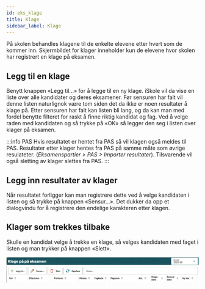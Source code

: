 ```yaml
---
id: eks_klage
title: Klage
sidebar_label: Klage
---
```

På skolen behandles klagene til de enkelte elevene etter hvert som de kommer inn. Skjermbildet for klager inneholder kun de elevene hvor skolen har registrert en
klage på eksamen. 

## Legg til en klage
Benytt knappen «Legg til...» for å legge til en ny klage. iSkole vil da vise en liste over alle kandidater og deres eksamener. Før sensuren har falt vil denne listen naturlignok være tom siden det da ikke er noen resultater å klage på. Etter sensuren har falt kan listen bli lang, og da kan man med fordel benytte filteret for raskt å finne riktig kandidat og fag. Ved å velge raden med kandidaten og så trykke på «OK» så legger den seg i listen over klager på eksamen. 

:::info PAS
Hvis resultatet er hentet fra PAS så vil klagen også meldes til PAS. Resultater etter klager hentes fra PAS på samme måte som øvrige resulateter. (_Eksamenspartier > PAS > Importer resultater_). Tilsvarende vil også sletting av klager slettes fra PAS.
:::

## Legg inn resultater av klager
Når resultatet forligger kan man registrere dette ved å velge kandidaten i listen og så trykke på knappen «Sensur...». Det dukker da opp et dialogvindu for å registrere den endelige karakteren etter klagen.

## Klager som trekkes tilbake
Skulle en kandidat velge å trekke en klage, så velges kandidaten med faget i listen og man trykker på knappen «Slett».

![Klage på eksamensresultat](/img/eks_klage_1.png 'Klage på eksamensresultat')


